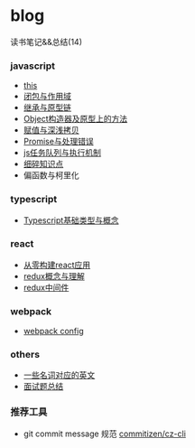 # blog
读书笔记&&总结(14)

### javascript
- [this](https://github.com/xblcity/blog/blob/master/articles/this.md)
- [闭包与作用域](https://github.com/xblcity/blog/blob/master/articles/scope-closures.md)
- [继承与原型链](https://github.com/xblcity/blog/blob/master/articles/inherit-prototype.md)
- [Object构造器及原型上的方法](https://github.com/xblcity/blog/blob/master/articles/object-method-property.md)
- [赋值与深浅拷贝](https://github.com/xblcity/blog/blob/master/articles/equalwith-copy.md)
- [Promise与处理错误](https://github.com/xblcity/blog/blob/master/articles/promise.md)
- [js任务队列与执行机制](https://github.com/xblcity/blog/blob/master/articles/eventloop.md)
- [细碎知识点](https://github.com/xblcity/blog/blob/master/articles/little-points.md)
- 偏函数与柯里化

### typescript
- [Typescript基础类型与概念](https://github.com/xblcity/blog/blob/master/articles/typescript-basic-concepts.md)

### react
- [从零构建react应用](https://github.com/xblcity/blog/blob/master/articles/inital-react.md)
- [redux概念与理解](https://github.com/xblcity/blog/blob/master/articles/redux.md)
- [redux中间件](https://github.com/xblcity/blog/blob/master/articles/redux-middleware.md)

### webpack
- [webpack config](https://github.com/xblcity/blog/blob/master/articles/webpack-config.md)

### others
- [一些名词对应的英文](https://github.com/xblcity/blog/blob/master/articles/words.md)
- [面试题总结](https://github.com/xblcity/blog/blob/master/articles/job-interview.md)

### 推荐工具
- git commit message 规范 [commitizen/cz-cli](https://github.com/commitizen/cz-cli)